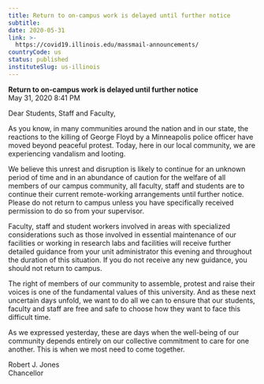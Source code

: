 ```yaml
---
title: Return to on-campus work is delayed until further notice
subtitle: 
date: 2020-05-31
link: >-
  https://covid19.illinois.edu/massmail-announcements/
countryCode: us
status: published
instituteSlug: us-illinois
---
```

**Return to on-campus work is delayed until further notice**   
May 31, 2020 8:41 PM 

Dear Students, Staff and Faculty,

As you know, in many communities around the nation and in our state, the reactions to the killing of George Floyd by a Minneapolis police officer have moved beyond peaceful protest. Today, here in our local community, we are experiencing vandalism and looting.

We believe this unrest and disruption is likely to continue for an unknown period of time and in an abundance of caution for the welfare of all members of our campus community, all faculty, staff and students are to continue their current remote-working arrangements until further notice. Please do not return to campus unless you have specifically received permission to do so from your supervisor.

Faculty, staff and student workers involved in areas with specialized considerations such as those involved in essential maintenance of our facilities or working in research labs and facilities will receive further detailed guidance from your unit administrator this evening and throughout the duration of this situation. If you do not receive any new guidance, you should not return to campus.

The right of members of our community to assemble, protest and raise their voices is one of the fundamental values of this university. And as these next uncertain days unfold, we want to do all we can to ensure that our students, faculty and staff are free and safe to choose how they want to face this difficult time.

As we expressed yesterday, these are days when the well-being of our community depends entirely on our collective commitment to care for one another. This is when we most need to come together.

Robert J. Jones  
Chancellor 
